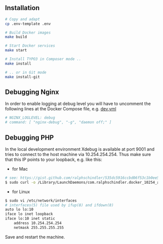 ## Installation
```bash
# Copy and adapt
cp .env-template .env

# Build Docker images
make build

# Start Docker services
make start

# Install TYPO3 in Composer mode ..
make install

# .. or in Git mode
make install-git
```

## Debugging Nginx
In order to enable logging at debug level you will have to uncomment the following
lines at the Docker Compose file, e.g. [dev.yml](dev.yml)
```yaml
# NGINX_LOGLEVEL: debug
# command: [ "nginx-debug", "-g", "daemon off;" ]
```

## Debugging PHP
In the local development environment Xdebug is available at port 9001 and tries
to connect to the host machine via 10.254.254.254. Thus make sure that this IP
points to your loopback, e.g. like this:

* for Mac

```bash
# see: https://gist.github.com/ralphschindler/535dc5916ccbd06f53c1b0ee5a868c93
$ sudo curl -o /Library/LaunchDaemons/com.ralphschindler.docker_10254_alias.plist https://gist.githubusercontent.com/ralphschindler/535dc5916ccbd06f53c1b0ee5a868c93/raw/com.ralphschindler.docker_10254_alias.plist
```

* for Linux

```bash
$ sudo vi /etc/network/interfaces
# interfaces(5) file used by ifup(8) and ifdown(8)
auto lo lo:10
iface lo inet loopback
iface lo:10 inet static
    address 10.254.254.254
    netmask 255.255.255.255
```

Save and restart the machine.
